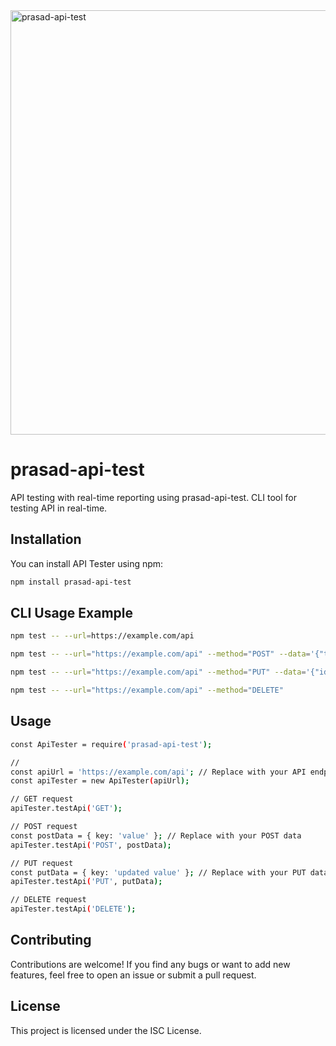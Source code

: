 <img width="679" alt="prasad-api-test" src="https://github.com/prasadjivane/prasad-api-test/assets/26869583/66513ed5-3f76-4480-916d-ffcdfbde0c10">



# prasad-api-test

API testing with real-time reporting using prasad-api-test. CLI tool for testing API in real-time.

## Installation

You can install API Tester using npm:

```bash
npm install prasad-api-test
```

## CLI Usage Example

```bash
npm test -- --url=https://example.com/api

npm test -- --url="https://example.com/api" --method="POST" --data='{"title": "name", "body": "new", "userId":1}'

npm test -- --url="https://example.com/api" --method="PUT" --data='{"id":1, "title": "updated name", "body": "updated body", "userId":1}'

npm test -- --url="https://example.com/api" --method="DELETE"

```

## Usage

```bash
const ApiTester = require('prasad-api-test');

// 
const apiUrl = 'https://example.com/api'; // Replace with your API endpoint
const apiTester = new ApiTester(apiUrl);

// GET request
apiTester.testApi('GET');

// POST request
const postData = { key: 'value' }; // Replace with your POST data
apiTester.testApi('POST', postData);

// PUT request
const putData = { key: 'updated value' }; // Replace with your PUT data
apiTester.testApi('PUT', putData);

// DELETE request
apiTester.testApi('DELETE');
```

## Contributing

Contributions are welcome! If you find any bugs or want to add new features, feel free to open an issue or submit a pull request.

## License

This project is licensed under the ISC License.
